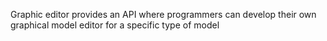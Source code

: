 Graphic editor provides an API where programmers can develop their own graphical model editor for a specific type of model 
